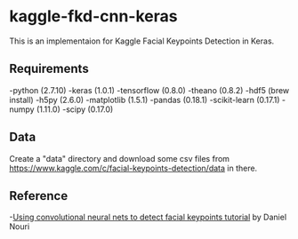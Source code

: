 # kaggle-fkd-cnn-keras
   This is an implementaion for Kaggle Facial Keypoints Detection in Keras.

## Requirements
  -python (2.7.10)
  -keras (1.0.1)
  -tensorflow (0.8.0)
  -theano (0.8.2)
  -hdf5 (brew install)
  -h5py (2.6.0)
  -matplotlib (1.5.1)
  -pandas (0.18.1)
  -scikit-learn (0.17.1)
  -numpy (1.11.0)
  -scipy (0.17.0)

## Data
   Create a "data" directory and download some csv files from https://www.kaggle.com/c/facial-keypoints-detection/data in there.

## Reference
  -[Using convolutional neural nets to detect facial keypoints tutorial](http://danielnouri.org/notes/2014/12/17/using-convolutional-neural-nets-to-detect-facial-keypoints-tutorial/) by Daniel Nouri